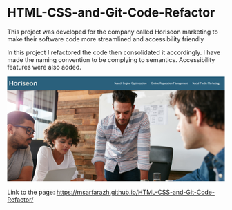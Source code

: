 # HTML-CSS-and-Git-Code-Refactor

This project was developed for the company called Horiseon marketing to make their software code more streamlined and accessibility friendly

In this project I refactored the code then consolidated it accordingly. I have made the naming convention to be complying to semantics. Accessibility features were also added.

![Capture.png](./assets/images/Capture.png)

Link to the page:
https://msarfarazh.github.io/HTML-CSS-and-Git-Code-Refactor/